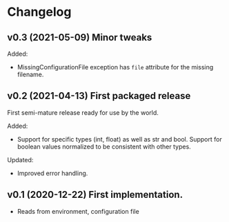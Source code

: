 # Changelog

## v0.3 (2021-05-09) Minor tweaks

Added:
* MissingConfigurationFile exception has `file` attribute for the missing
  filename.

## v0.2 (2021-04-13) First packaged release

First semi-mature release ready for use by the world.

Added:
* Support for specific types (int, float) as well as str and bool.
  Support for boolean values normalized to be consistent with other
  types.

Updated:
* Improved error handling.

## v0.1 (2020-12-22) First implementation.

* Reads from environment, configuration file

